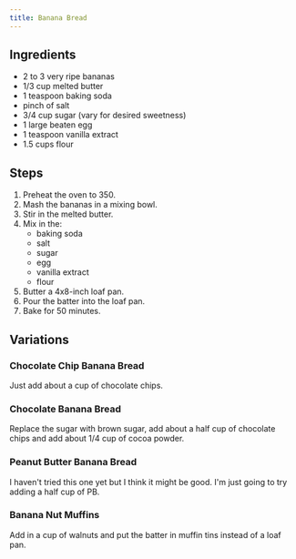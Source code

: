 ```yaml
---
title: Banana Bread
---
```


## Ingredients

- 2 to 3 very ripe bananas
- 1/3 cup melted butter
- 1 teaspoon baking soda
- pinch of salt
- 3/4 cup sugar (vary for desired sweetness)
- 1 large beaten egg
- 1 teaspoon vanilla extract
- 1.5 cups flour

## Steps

1. Preheat the oven to 350.
2. Mash the bananas in a mixing bowl.
3. Stir in the melted butter.
4. Mix in the:
   - baking soda
   - salt
   - sugar
   - egg
   - vanilla extract
   - flour
5. Butter a 4x8-inch loaf pan.
6. Pour the batter into the loaf pan.
7. Bake for 50 minutes.

## Variations

### Chocolate Chip Banana Bread

Just add about a cup of chocolate chips.

### Chocolate Banana Bread

Replace the sugar with brown sugar,
add about a half cup of chocolate chips and 
add about 1/4 cup of cocoa powder.

### Peanut Butter Banana Bread

I haven't tried this one yet but I think it might be good.
I'm just going to try adding a half cup of PB.

### Banana Nut Muffins

Add in a cup of walnuts and put the batter
in muffin tins instead of a loaf pan.
